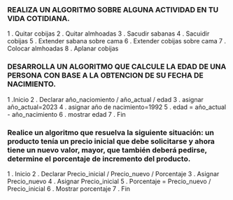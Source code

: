 ### REALIZA UN ALGORITMO SOBRE ALGUNA ACTIVIDAD EN TU VIDA COTIDIANA.

1 . Quitar cobijas 
2 . Quitar almhoadas
3 . Sacudir sabanas
4 . Sacuidir cobijas
5 . Extender sabana sobre cama
6 . Extender cobijas sobre cama
7 . Colocar almhoadas
8 . Aplanar cobijas



### DESARROLLA UN ALGORITMO QUE CALCULE LA EDAD DE UNA PERSONA CON BASE A LA OBTENCION DE SU FECHA DE NACIMIENTO.

1 .Inicio
2 . Declarar año_naciomiento / año_actual / edad
3 . asignar año_actual=2023
4 . asignar año de nacimiento=1992
5 . edad = año_actual - año_nacimiento
6 . mostrar edad
7 . Fin




###  Realice un algoritmo que resuelva la siguiente situación: un producto tenía un precio inicial que debe solicitarse y ahora tiene un nuevo valor, mayor, que también deberá pedirse, determine el porcentaje de incremento del producto. 

    
1 . Inicio
2 . Declarar Precio_inicial / Precio_nuevo / Porcentaje
3 . Asignar Precio_nuevo
4 . Asignar Precio_inicial 
5 . Porcentaje = Precio_nuevo / Precio_inicial
6 . Mostrar porcentaje
7 . Fin
